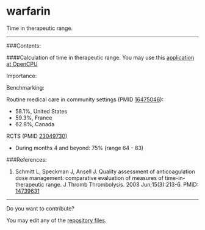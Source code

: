 warfarin
==================
Time in therapeutic range.

-----------------------------------------------------
###Contents:

####Calculation of time in therapeutic range. You may use this [application at OpenCPU](https://public.opencpu.org/ocpu/github/anticoagulation/warfarin/www/)

Importance:

Benchmarking:

Routine medical care in community settings (PMID [16475046](http://pubmed.gov/16475046)):
* 58.1%, United States
* 59.3%, France
* 62.8%, Canada

RCTS (PMID [23049730](http://pubmed.gov/23049730))
* During months 4 and beyond: 75% (range 64 - 83)

###References:
1.    Schmitt L, Speckman J, Ansell J. Quality assessment of anticoagulation dose management: comparative evaluation of measures of time-in-therapeutic range. J Thromb Thrombolysis. 2003 Jun;15(3):213-6. PMID: [14739631](http://pubmed.gov/14739631)

--------------------------------------------
Do you want to contribute?

You may edit any of the [repository files](https://github.com/anticoagulation/warfarin).
